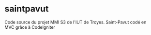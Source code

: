 # saintpavut
Code source du projet MMI S3 de l'IUT de Troyes. Saint-Pavut codé en MVC grâce à CodeIgniter
